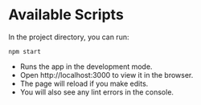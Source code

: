 # Available Scripts
  In the project directory, you can run:

``npm start``
   - Runs the app in the development mode.
   - Open http://localhost:3000 to view it in the browser.
   - The page will reload if you make edits.
   - You will also see any lint errors in the console.

